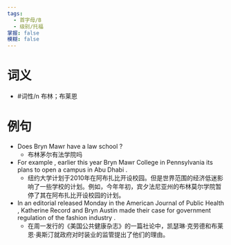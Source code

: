 ```yaml
---
tags:
  - 首字母/B
  - 级别/托福
掌握: false
模糊: false
---
```

# 词义
- #词性/n  布林；布莱恩
# 例句
- Does Bryn Mawr have a law school ?
	- 布林茅尔有法学院吗
- For example , earlier this year Bryn Mawr College in Pennsylvania its plans to open a campus in Abu Dhabi .
	- 纽约大学计划于2010年在阿布扎比开设校园。但是世界范围的经济低迷影响了一些学校的计划。例如，今年年初，宾夕法尼亚州的布林莫尔学院暂停了其在阿布扎比开设校园的计划。
- In an editorial released Monday in the American Journal of Public Health , Katherine Record and Bryn Austin made their case for government regulation of the fashion industry .
	- 在周一发行的《美国公共健康杂志》的一篇社论中，凯瑟琳·克劳德和布莱恩·奥斯汀就政府对时装业的监管提出了他们的理由。
